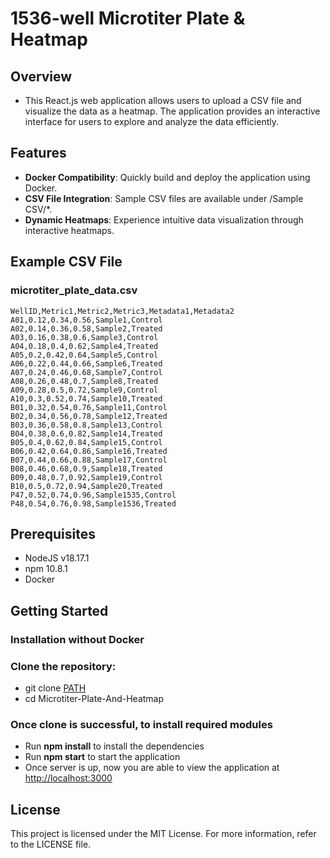 # 1536-well Microtiter Plate & Heatmap

## Overview
- This React.js web application allows users to upload a CSV file and visualize the data as a heatmap. The application provides an interactive interface for users to explore and analyze the data efficiently.

## Features

- **Docker Compatibility**: Quickly build and deploy the application using Docker.
- **CSV File Integration**: Sample CSV files are available under /Sample CSV/*.
- **Dynamic Heatmaps**: Experience intuitive data visualization through interactive heatmaps.

## Example CSV File

### microtiter_plate_data.csv
```text
WellID,Metric1,Metric2,Metric3,Metadata1,Metadata2
A01,0.12,0.34,0.56,Sample1,Control
A02,0.14,0.36,0.58,Sample2,Treated
A03,0.16,0.38,0.6,Sample3,Control
A04,0.18,0.4,0.62,Sample4,Treated
A05,0.2,0.42,0.64,Sample5,Control
A06,0.22,0.44,0.66,Sample6,Treated
A07,0.24,0.46,0.68,Sample7,Control
A08,0.26,0.48,0.7,Sample8,Treated
A09,0.28,0.5,0.72,Sample9,Control
A10,0.3,0.52,0.74,Sample10,Treated
B01,0.32,0.54,0.76,Sample11,Control
B02,0.34,0.56,0.78,Sample12,Treated
B03,0.36,0.58,0.8,Sample13,Control
B04,0.38,0.6,0.82,Sample14,Treated
B05,0.4,0.62,0.84,Sample15,Control
B06,0.42,0.64,0.86,Sample16,Treated
B07,0.44,0.66,0.88,Sample17,Control
B08,0.46,0.68,0.9,Sample18,Treated
B09,0.48,0.7,0.92,Sample19,Control
B10,0.5,0.72,0.94,Sample20,Treated
P47,0.52,0.74,0.96,Sample1535,Control
P48,0.54,0.76,0.98,Sample1536,Treated
```

## Prerequisites

- NodeJS v18.17.1
- npm 10.8.1
- Docker

## Getting Started

### Installation without Docker

### Clone the repository:

- git clone [PATH](https://github.com/phptarun/Microtiter-Plate-And-Heatmap.git)
- cd Microtiter-Plate-And-Heatmap

### Once clone is successful, to install required modules

- Run **npm install** to install the dependencies
- Run **npm start** to start the application
- Once server is up, now you are able to view the application at [http://localhost:3000](http://localhost:3000)

## License

This project is licensed under the MIT License. For more information, refer to the LICENSE file.
